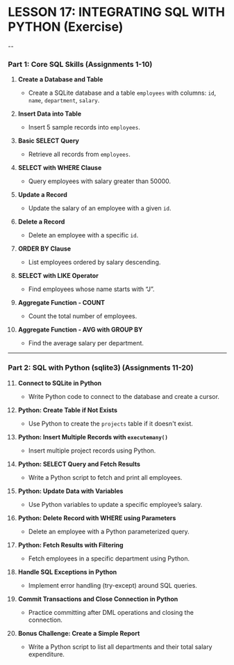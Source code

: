 
# **LESSON 17: INTEGRATING SQL WITH PYTHON (Exercise)**
--

### **Part 1: Core SQL Skills (Assignments 1-10)**

1. **Create a Database and Table**

   * Create a SQLite database and a table `employees` with columns: `id`, `name`, `department`, `salary`.

2. **Insert Data into Table**

   * Insert 5 sample records into `employees`.

3. **Basic SELECT Query**

   * Retrieve all records from `employees`.

4. **SELECT with WHERE Clause**

   * Query employees with salary greater than 50000.

5. **Update a Record**

   * Update the salary of an employee with a given `id`.

6. **Delete a Record**

   * Delete an employee with a specific `id`.

7. **ORDER BY Clause**

   * List employees ordered by salary descending.

8. **SELECT with LIKE Operator**

   * Find employees whose name starts with “J”.

9. **Aggregate Function - COUNT**

   * Count the total number of employees.

10. **Aggregate Function - AVG with GROUP BY**

    * Find the average salary per department.

---

### **Part 2: SQL with Python (sqlite3) (Assignments 11-20)**

11. **Connect to SQLite in Python**

    * Write Python code to connect to the database and create a cursor.

12. **Python: Create Table if Not Exists**

    * Use Python to create the `projects` table if it doesn't exist.

13. **Python: Insert Multiple Records with `executemany()`**

    * Insert multiple project records using Python.

14. **Python: SELECT Query and Fetch Results**

    * Write a Python script to fetch and print all employees.

15. **Python: Update Data with Variables**

    * Use Python variables to update a specific employee’s salary.

16. **Python: Delete Record with WHERE using Parameters**

    * Delete an employee with a Python parameterized query.

17. **Python: Fetch Results with Filtering**

    * Fetch employees in a specific department using Python.

18. **Handle SQL Exceptions in Python**

    * Implement error handling (try-except) around SQL queries.

19. **Commit Transactions and Close Connection in Python**

    * Practice committing after DML operations and closing the connection.

20. **Bonus Challenge: Create a Simple Report**

    * Write a Python script to list all departments and their total salary expenditure.


